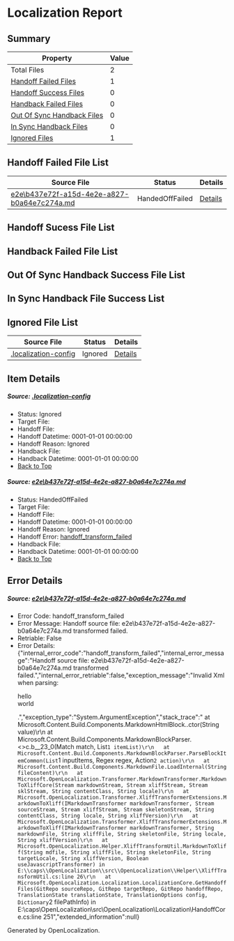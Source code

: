 # <a name='report-top'></a> Localization Report

## Summary
 Property | Value 
 -------- | ----- 
 Total Files | 2
[ Handoff Failed Files ](#handoff-failed-list)| 1
[ Handoff Success Files ](#handoff-success-list)| 0
[ Handback Failed Files ](#handback-failed-list)| 0
[ Out Of Sync Handback Files ](#outofsync-handback-success-list)| 0
[ In Sync Handback Files ](#insync-handback-success-list)| 0
[ Ignored Files ](#ignored-list)| 1

## <a name='handoff-failed-list'></a> Handoff Failed File List
 Source File | Status | Details 
 ----------- | ------ | ------- 
 [e2e\b437e72f-a15d-4e2e-a827-b0a64e7c274a.md](https://github.com/OpenLocalizationTest/oltest/blob/26c3bfcfc194ee86b3d37ab0803dfbcb5d1fb6ae/e2e/b437e72f-a15d-4e2e-a827-b0a64e7c274a.md) | HandedOffFailed | [Details](#509f16f443f629899025042f77b6de55b56ba04b1)

## <a name='handoff-success-list'></a> Handoff Sucess File List

## <a name='handback-failed-list'></a> Handback Failed File List

## <a name='outofsync-handback-success-list'></a> Out Of Sync Handback Success File List

## <a name='insync-handback-success-list'></a> In Sync Handback File Success List

## <a name='ignored-list'></a> Ignored File List
 Source File | Status | Details 
 ----------- | ------ | ------- 
 [.localization-config](https://github.com/OpenLocalizationTest/oltest/blob/26c3bfcfc194ee86b3d37ab0803dfbcb5d1fb6ae/.localization-config) | Ignored | [Details](#e4725be8631cbe979bbe0fa8b97cd75f1fd41d4d0)

## Item Details
##### <a name='e4725be8631cbe979bbe0fa8b97cd75f1fd41d4d0'></a> Source: [.localization-config](https://github.com/OpenLocalizationTest/oltest/blob/26c3bfcfc194ee86b3d37ab0803dfbcb5d1fb6ae/.localization-config)
* Status: Ignored
* Target File: 
* Handoff File: 
* Handoff Datetime: 0001-01-01 00:00:00
* Handoff Reason: Ignored
* Handback File: 
* Handback Datetime: 0001-01-01 00:00:00
* [Back to Top](#report-top)

##### <a name='509f16f443f629899025042f77b6de55b56ba04b1'></a> Source: [e2e\b437e72f-a15d-4e2e-a827-b0a64e7c274a.md](https://github.com/OpenLocalizationTest/oltest/blob/26c3bfcfc194ee86b3d37ab0803dfbcb5d1fb6ae/e2e/b437e72f-a15d-4e2e-a827-b0a64e7c274a.md)
* Status: HandedOffFailed
* Target File: 
* Handoff File: 
* Handoff Datetime: 0001-01-01 00:00:00
* Handoff Reason: Ignored
* Handoff Error: [handoff_transform_failed](#509f16f443f629899025042f77b6de55b56ba04b1handoff_transform_failed)
* Handback File: 
* Handback Datetime: 0001-01-01 00:00:00
* [Back to Top](#report-top)


## Error Details
##### <a name='509f16f443f629899025042f77b6de55b56ba04b1handoff_transform_failed'></a> Source: [e2e\b437e72f-a15d-4e2e-a827-b0a64e7c274a.md](#509f16f443f629899025042f77b6de55b56ba04b1)
* Error Code: handoff_transform_failed
* Error Message: Handoff source file: e2e\b437e72f-a15d-4e2e-a827-b0a64e7c274a.md transformed failed.
* Retriable: False
* Error Details: {"internal_error_code":"handoff_transform_failed","internal_error_message":"Handoff source file: e2e\\b437e72f-a15d-4e2e-a827-b0a64e7c274a.md transformed failed.","internal_error_retriable":false,"exception_message":"Invalid Xml when parsing: <p>hello <br> world</p>.","exception_type":"System.ArgumentException","stack_trace":"   at Microsoft.Content.Build.Components.MarkdownHtmlBlock..ctor(String value)\r\n   at Microsoft.Content.Build.Components.MarkdownBlockParser.<>c.<ParseHtmlQuote>b__23_0(Match match, List`1 itemList)\r\n   at Microsoft.Content.Build.Components.MarkdownBlockParser.ParseBlockItemCommon(List`1 inputItems, Regex regex, Action`2 action)\r\n   at Microsoft.Content.Build.Components.MarkdownFile.LoadInternal(String fileContent)\r\n   at Microsoft.OpenLocalization.Transformer.MarkdownTransformer.MarkdownToXliffCore(Stream markdownStream, Stream xliffStream, Stream sklStream, String contentClass, String locale)\r\n   at Microsoft.OpenLocalization.Transformer.XliffTransformerExtensions.MarkdownToXliff(IMarkdownTransformer markdownTransformer, Stream sourceStream, Stream xliffStream, Stream skeletonStream, String contentClass, String locale, String xliffVersion)\r\n   at Microsoft.OpenLocalization.Transformer.XliffTransformerExtensions.MarkdownToXliff(IMarkdownTransformer markdownTransformer, String markdownFile, String xliffFile, String skeletonFile, String locale, String xliffVersion)\r\n   at Microsoft.OpenLocalization.Helper.XliffTransformUtil.MarkdownToXliff(String mdfile, String xliffFile, String skeletonFile, String targetLocale, String xliffVersion, Boolean useJavascriptTransformer) in E:\\caps\\OpenLocalization\\src\\OpenLocalization\\Helper\\XliffTransformUtil.cs:line 26\r\n   at Microsoft.OpenLocalization.Localization.LocalizationCore.GetHandoffFiles(GitRepo sourceRepo, GitRepo targetRepo, GitRepo handoffRepo, TranslationState translationState, TranslationOptions config, Dictionary`2 filePathInfo) in E:\\caps\\OpenLocalization\\src\\OpenLocalization\\Localization\\HandoffCore.cs:line 251","extended_information":null}


Generated by OpenLocalization.
